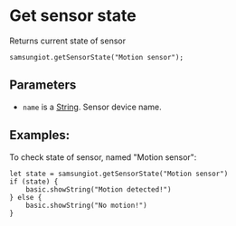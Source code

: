 # Get sensor state

Returns current state of sensor 

```sig
samsungiot.getSensorState("Motion sensor");
```

## Parameters

* `name` is a [String](/types/string). Sensor device name.

## Examples:

To check state of sensor, named "Motion sensor":

```blocks
let state = samsungiot.getSensorState("Motion sensor")
if (state) {
    basic.showString("Motion detected!")
} else {
    basic.showString("No motion!")
}
```

